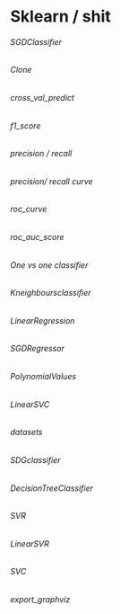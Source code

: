 # Sklearn / shit

###### SGDClassifier

###### Clone

###### cross_val_predict

###### f1_score

###### precision / recall 

###### precision/ recall curve

###### roc_curve

###### roc_auc_score

###### One vs one classifier

###### Kneighboursclassifier

###### LinearRegression

###### SGDRegressor

###### PolynomialValues

###### LinearSVC

###### datasets

###### SDGclassifier

###### DecisionTreeClassifier

###### SVR

###### LinearSVR

###### SVC

###### export_graphviz
